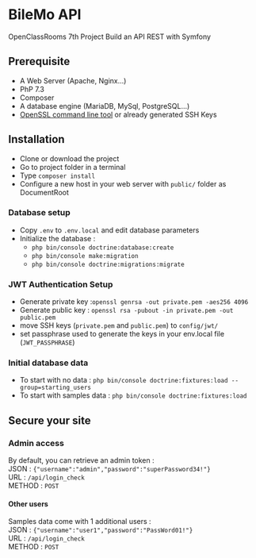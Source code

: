 # BileMo API

OpenClassRooms 7th Project
Build an API REST with Symfony

## Prerequisite
* A Web Server (Apache, Nginx...)
* PhP 7.3
* Composer
* A database engine (MariaDB, MySql, PostgreSQL...)
* [OpenSSL command line tool](https://www.openssl.org/docs/man1.0.2/man1/openssl.html) or already generated SSH Keys

## Installation
* Clone or download the project
* Go to project folder in a terminal
* Type `composer install`
* Configure a new host in your web server with `public/` folder as DocumentRoot

### Database setup
* Copy `.env` to `.env.local` and edit database parameters
* Initialize the database : 
  * `php bin/console doctrine:database:create`
  * `php bin/console make:migration`
  * `php bin/console doctrine:migrations:migrate`
  
### JWT Authentication Setup
* Generate private key :`openssl genrsa -out private.pem -aes256 4096`
* Generate public key : `openssl rsa -pubout -in private.pem -out public.pem`
* move SSH keys (`private.pem` and `public.pem`) to `config/jwt/`
* set passphrase used to generate the keys in your env.local file (`JWT_PASSPHRASE`)

### Initial database data
* To start with no data : `php bin/console doctrine:fixtures:load --group=starting_users`
* To start with samples data : `php bin/console doctrine:fixtures:load`

## Secure your site
### Admin access
By default, you can retrieve an admin token :  
JSON : `{"username":"admin","password":"superPassword34!"}`   
URL :  `/api/login_check`   
METHOD :  `POST`

#### Other users
Samples data come with 1 additional users :  
JSON : `{"username":"user1","password":"PassWord01!"}`   
URL :  `/api/login_check`   
METHOD :  `POST`